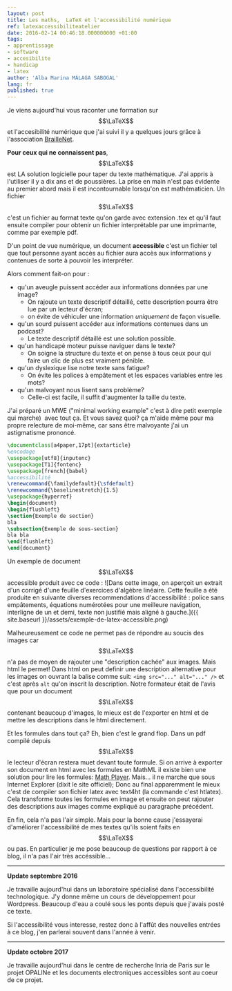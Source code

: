 ```yaml
---
layout: post
title: Les maths,  LaTeX et l'accessibilité numérique
ref: latexaccessibiliteatelier
date: 2016-02-14 00:46:18.000000000 +01:00
tags:
- apprentissage
- software
- accesibilite
- handicap
- latex
author: 'Alba Marina MÁLAGA SABOGAL'
lang: fr
published: true
---
```


Je viens aujourd'hui vous raconter une formation sur $$\LaTeX$$ et l'accesibilité numérique que j'ai suivi il y a quelques jours grâce à l'association [BrailleNet](http://www.braillenet.org).

**Pour ceux qui ne connaissent pas**,  $$\LaTeX$$ est LA solution logicielle pour taper du texte mathématique. J'ai appris à l'utiliser il y a dix ans et de poussières. La prise en main n'est pas évidente au premier abord mais il est incontournable lorsqu'on est mathématicien. Un fichier  $$\LaTeX$$ c'est un fichier au format texte qu'on garde avec extension .tex et qu'il faut ensuite compiler pour obtenir un fichier interprétable par une imprimante, comme par exemple pdf.

D'un point de vue numérique, un document **accessible** c'est un fichier tel que tout personne ayant accès au fichier aura accès aux informations y contenues de sorte à pouvoir les interpréter.

Alors comment fait-on pour :

-   qu'un aveugle puissent accéder aux informations données par une image?
    -   On rajoute un texte descriptif détaillé, cette description         pourra être lue par un lecteur d'écran;
    -   on évite de véhiculer une information *uniquement* de façon visuelle.
-   qu'un sourd puissent accéder aux informations contenues dans un podcast?
    -   Le texte descriptif détaillé est une solution possible.
-   qu'un handicapé moteur puisse naviguer dans le texte?
    -   On soigne la structure du texte et on pense à tous ceux pour qui faire un clic de plus est vraiment pénible.
-   qu'un dyslexique lise notre texte sans fatigue?
    -   On évite les polices à empâtement et les espaces variables entre les mots?
-   qu'un malvoyant nous lisent sans problème?
    -   Celle-ci est facile, il suffit d'augmenter la taille du texte.

J'ai préparé un MWE ("minimal working example" c'est à dire petit exemple qui marche)  avec tout ça. Et vous savez quoi? ça m'aide même pour ma propre relecture de moi-même, car sans être malvoyante j'ai un astigmatisme prononcé.

~~~latex
\documentclass[a4paper,17pt]{extarticle}  
%encodage  
\usepackage[utf8]{inputenc}  
\usepackage[T1]{fontenc}  
\usepackage[french]{babel}  
%accessibilité  
\renewcommand{\familydefault}{\sfdefault}  
\renewcommand{\baselinestretch}{1.5}  
\usepackage{hyperref}  
\begin{document}  
\begin{flushleft}  
\section{Exemple de section}  
bla  
\subsection{Exemple de sous-section}  
bla bla  
\end{flushleft}  
\end{document}
~~~

Un exemple de document  $$\LaTeX$$ accessible produit avec ce code :
![Dans cette image, on aperçoit un extrait d&#39;un corrigé d&#39;une feuille d&#39;exercices d&#39;algèbre linéaire. Cette feuille a été produite en suivante diverses recommendations d&#39;accessibilité : police sans empâtements, équations numérotées pour une meilleure navigation, interligne de un et demi, texte non justifié mais aligné à gauche.]({{ site.baseurl }}/assets/exemple-de-latex-accessible.png)

Malheureusement ce code ne permet pas de répondre au soucis des images car  $$\LaTeX$$ n'a pas de moyen de rajouter une "description cachée" aux images. Mais html le permet! Dans html on peut definir une description alternative pour les images on ouvrant la balise comme suit: `<img src="..." alt="..." />` et c'est après `alt` qu'on inscrit la description. Notre formateur était de l'avis que pour un document  $$\LaTeX$$ contenant beaucoup d'images, le mieux est de l'exporter en html et de mettre les descriptions dans le html directement.

Et les formules dans tout ça? Eh, bien c'est le grand flop. Dans un pdf compilé depuis  $$\LaTeX$$ le lecteur d'écran restera muet devant toute formule. Si on arrive à exporter son document en html avec les formules en MathML il existe bien une solution pour lire les formules: [Math Player](http://www.dessci.com/en/products/mathplayer/ 'Math Player'). Mais... il ne marche que sous Internet Explorer (dixit le site officiel); Donc au final apparemment le mieux c'est de compiler son fichier latex avec text4ht (la commande c'est htlatex). Cela transforme toutes les formules en image et ensuite on peut rajouter des descriptions aux images comme expliqué au paragraphe précédent.

En fin, cela n'a pas l'air simple. Mais pour la bonne cause j'essayerai d'améliorer l'accessibilité de mes textes qu'ils soient faits en  $$\LaTeX$$ ou pas. En particulier je me pose beaucoup de questions par rapport à ce blog, il n'a pas l'air très accéssible...

------------------------------------------------------------------------

**Update septembre 2016**

Je travaille aujourd'hui dans un laboratoire spécialisé dans l'accessibilité technologique. J'y donne même un cours de développement pour Wordpress. Beaucoup d'eau a coulé sous les ponts depuis que j'avais posté ce texte.

Si l'accessibilité vous interesse, restez donc à l'affût des nouvelles entrées à ce blog, j'en parlerai souvent dans l'année à venir.

------------------------------------------------------------------------

**Update octobre 2017**

Je travaille aujourd'hui dans le centre de recherche Inria de Paris sur le projet OPALINe et les documents electroniques accessibles sont au coeur de ce projet.

